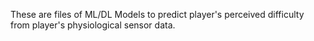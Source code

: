 These are files of ML/DL Models to predict player's perceived difficulty from player's physiological sensor data.

